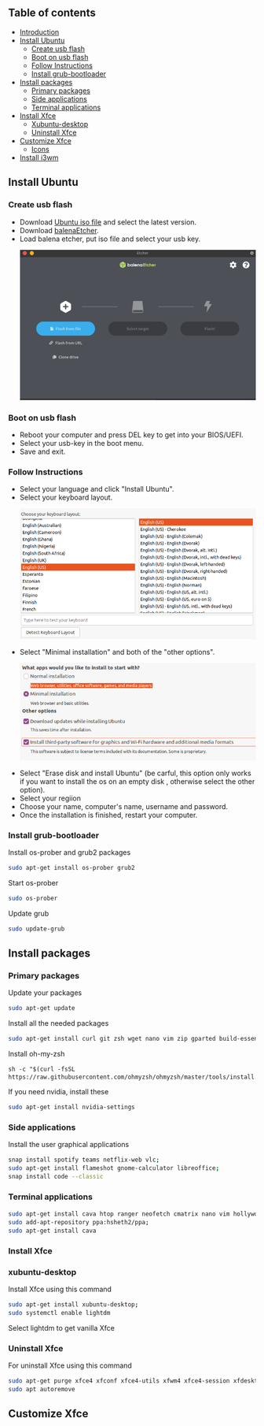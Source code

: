 ## Table of contents

* [Introduction](#introduction)
* [Install Ubuntu](#install-ubuntu)
  * [Create usb flash](#create-usb-flash)
  * [Boot on usb flash](#boot-on-usb-flash)
  * [Follow Instructions](#follow-instructions)
  * [Install grub-bootloader](#install-grub-bootloader)
* [Install packages](#install-packages)
  * [Primary packages](#primary-packages)
  * [Side applications](#side-applications)
  * [Terminal applications](#terminal-applications)
* [Install Xfce](#install-xfce)
  * [Xubuntu-desktop](#xubuntu-desktop)
  * [Uninstall Xfce](#uninstall-xfce)
* [Customize Xfce](#customize-xfce)
  * [Icons](#icons)
* [Install i3wm](#custom-i3wm)

## Install Ubuntu

### Create usb flash
 - Download [Ubuntu iso file](https://ubuntu.com/#download) and select the latest version.
 - Download [balenaEtcher](https://www.balena.io/etcher/).
 - Load balena etcher, put iso file and select your usb key.<p align="center"><img src="/screens/balena.png" alt="balena"></p>
### Boot on usb flash
 - Reboot your computer and press DEL key to get into your BIOS/UEFI.
 - Select your usb-key in the boot menu.
 - Save and exit.
### Follow Instructions
 - Select your language and click "Install Ubuntu".
 - Select your keyboard layout. <p align="center"><img src="/screens/keyboard_layout.png" alt="keyboard"></p>
 - Select "Minimal installation" and both of the "other options". <p align="center"><img src="/screens/minimal_installation.png" alt="minimal_installation"></p>
 - Select "Erase disk and install Ubuntu" (be carful, this option only works if you want to install the os on an empty disk , otherwise select the other option).
 - Select your regiion
 - Choose your name, computer's name, username and password.
 - Once the installation is finished, restart your computer.

### Install grub-bootloader

Install os-prober and grub2 packages 
~~~ sh
sudo apt-get install os-prober grub2
~~~
Start os-prober
~~~ sh
sudo os-prober
~~~
Update grub
~~~ sh
sudo update-grub
~~~

## Install packages

### Primary packages
Update your packages
~~~ sh
sudo apt-get update
~~~
Install all the needed packages
~~~ sh
sudo apt-get install curl git zsh wget nano vim zip gparted build-essential locate snap xarchiver gdebi
~~~
Install oh-my-zsh
~~~
sh -c "$(curl -fsSL https://raw.githubusercontent.com/ohmyzsh/ohmyzsh/master/tools/install.sh)"
~~~
If you need nvidia, install these
~~~ sh
sudo apt-get install nvidia-settings
~~~

### Side applications
Install the user graphical applications 
~~~ sh
snap install spotify teams netflix-web vlc;
sudo apt-get install flameshot gnome-calculator libreoffice;
snap install code --classic
~~~

### Terminal applications
~~~ sh
sudo apt-get install cava htop ranger neofetch cmatrix nano vim hollywood sl;
sudo add-apt-repository ppa:hsheth2/ppa;
sudo apt-get install cava
~~~

### Install Xfce
### xubuntu-desktop
Install Xfce using this command
~~~ sh
sudo apt-get install xubuntu-desktop;
sudo systemctl enable lightdm
~~~
Select lightdm to get vanilla Xfce
### Uninstall Xfce
For uninstall Xfce using this command
~~~ sh
sudo apt-get purge xfce4 xfconf xfce4-utils xfwm4 xfce4-session xfdesktop4 exo-utils xfce4-panel xfce4-terminal  thunar gdm3;
sudo apt autoremove
~~~
## Customize Xfce
